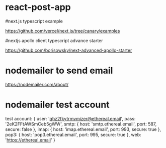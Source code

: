 # react-post-app

#next.js typescript example

https://github.com/vercel/next.js/tree/canary/examples


#nextjs apollo client typescript advance starter

https://github.com/borisowsky/next-advanced-apollo-starter

<!-- 
λ  (Server)  server-side renders at runtime (uses getInitialProps or getServerSideProps)
○  (Static)  automatically rendered as static HTML (uses no initial props)
●  (SSG)     automatically generated as static HTML + JSON (uses getStaticProps)
   (ISR)     incremental static regeneration (uses revalidate in getStaticProps) 
-->

# nodemailer to send email

https://nodemailer.com/about/

# nodemailer test account
test account:  {
  user: 'qhz2fkytrmvmizer@ethereal.email',
  pass: '2eK2FFtAWSmCeb5gWW',
  smtp: { host: 'smtp.ethereal.email', port: 587, secure: false },
  imap: { host: 'imap.ethereal.email', port: 993, secure: true },
  pop3: { host: 'pop3.ethereal.email', port: 995, secure: true },
  web: 'https://ethereal.email'
}
